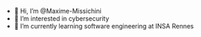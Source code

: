- 👋 Hi, I’m @Maxime-Missichini
- 👀 I’m interested in cybersecurity
- 🌱 I’m currently learning software engineering at INSA Rennes
